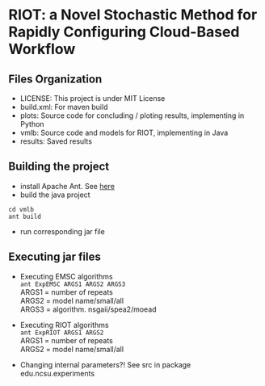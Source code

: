 # RIOT: a Novel Stochastic Method for Rapidly Configuring Cloud-Based Workflow

## Files Organization
- LICENSE: This project is under MIT License
- build.xml: For maven build
- plots: Source code for concluding / ploting results, implementing in Python
- vmlb: Source code and models for RIOT, implementing in Java
- results: Saved results

## Building the project
- install Apache Ant. See [here](http://ant.apache.org/manualdownload.cgi) 
- build the java project  
```
cd vmlb
ant build
```
- run corresponding jar file

## Executing jar files  
- Executing EMSC algorithms  
```ant ExpEMSC ARGS1 ARGS2 ARGS3```  
ARGS1 = number of repeats  
ARGS2 = model name/small/all  
ARGS3 = algorithm. nsgaii/spea2/moead

- Executing RIOT algorithms  
```ant ExpRIOT ARGS1 ARGS2```  
ARGS1 = number of repeats  
ARGS2 = model name/small/all

- Changing internal parameters?!
See src in package edu.ncsu.experiments
